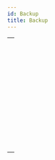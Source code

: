 ```yaml
---
id: Backup
title: Backup
---
```

||
|---|
|[<!-- INCLUDE #_command_.BACKUP.Syntax -->](../../commands-legacy/backup.md)<br/><!-- INCLUDE #_command_.BACKUP.Summary -->|
|[<!-- INCLUDE #_command_.BACKUP INFO.Syntax -->](../../commands-legacy/backup-info.md)<br/><!-- INCLUDE #_command_.BACKUP INFO.Summary -->|
|[<!-- INCLUDE #_command_.CHECK LOG FILE.Syntax -->](../../commands-legacy/check-log-file.md)<br/><!-- INCLUDE #_command_.CHECK LOG FILE.Summary -->|
|[<!-- INCLUDE #_command_.INTEGRATE MIRROR LOG FILE.Syntax -->](../../commands-legacy/integrate-mirror-log-file.md)<br/><!-- INCLUDE #_command_.INTEGRATE MIRROR LOG FILE.Summary -->|
|[<!-- INCLUDE #_command_.Log File.Syntax -->](../../commands-legacy/log-file.md)<br/><!-- INCLUDE #_command_.Log File.Summary -->|
|[<!-- INCLUDE #_command_.LOG FILE TO JSON.Syntax -->](../../commands-legacy/log-file-to-json.md)<br/><!-- INCLUDE #_command_.LOG FILE TO JSON.Summary -->|
|[<!-- INCLUDE #_command_.New log file.Syntax -->](../../commands/new-log-file.md)<br/><!-- INCLUDE #_command_.New log file.Summary -->|
|[<!-- INCLUDE #_command_.RESTORE.Syntax -->](../../commands-legacy/restore.md)<br/><!-- INCLUDE #_command_.RESTORE.Summary -->|
|[<!-- INCLUDE #_command_.RESTORE INFO.Syntax -->](../../commands-legacy/restore-info.md)<br/><!-- INCLUDE #_command_.RESTORE INFO.Summary -->|
|[<!-- INCLUDE #_command_.SELECT LOG FILE.Syntax -->](../../commands/select-log-file.md)<br/><!-- INCLUDE #_command_.SELECT LOG FILE.Summary -->|
